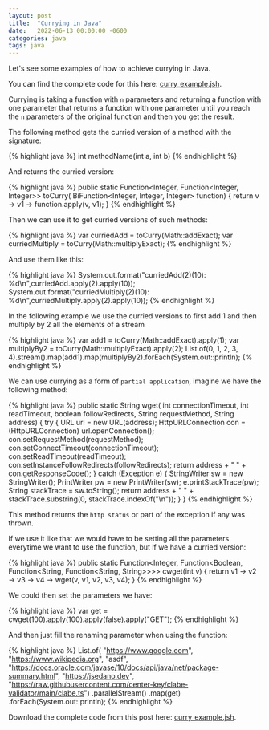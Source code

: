 ```yaml
---
layout: post
title:  "Currying in Java"
date:   2022-06-13 00:00:00 -0600
categories: java
tags: java
---
```

Let's see some examples of how to achieve currying in Java.  

You can find the complete code for this here: [curry_example.jsh][curry_example.jsh].

Currying is taking a function with `n` parameters and returning a function with one parameter that returns a function with one parameter until you reach the `n` parameters of the original function and then you get the result.

The following method gets the curried version of a method with the signature:

{% highlight java %}
int methodName(int a, int b)
{% endhighlight %}

And returns the curried version:

{% highlight java %}
public static Function<Integer, Function<Integer, Integer>> toCurry(
    BiFunction<Integer, Integer, Integer> function) {
  return v -> v1 -> function.apply(v, v1);
}
{% endhighlight %}

Then we can use it to get curried versions of such methods:

{% highlight java %}
var curriedAdd = toCurry(Math::addExact);
var curriedMultiply = toCurry(Math::multiplyExact);
{% endhighlight %}

And use them like this:

{% highlight java %}
System.out.format("curriedAdd(2)(10): %d\n",curriedAdd.apply(2).apply(10));
System.out.format("curriedMultiply(2)(10): %d\n",curriedMultiply.apply(2).apply(10));
{% endhighlight %}

In the following example we use the curried versions to first add 1 and then multiply by 2 all the elements of a stream

{% highlight java %}
var add1 = toCurry(Math::addExact).apply(1);
var multiplyBy2 = toCurry(Math::multiplyExact).apply(2);
List.of(0, 1, 2, 3, 4).stream().map(add1).map(multiplyBy2).forEach(System.out::println);
{% endhighlight %}

We can use currying as a form of `partial application`, imagine we have the following method:

{% highlight java %}
public static String wget(
    int connectionTimeout,
    int readTimeout,
    boolean followRedirects,
    String requestMethod,
    String address) {
  try {
    URL url = new URL(address);
    HttpURLConnection con = (HttpURLConnection) url.openConnection();
    con.setRequestMethod(requestMethod);
    con.setConnectTimeout(connectionTimeout);
    con.setReadTimeout(readTimeout);
    con.setInstanceFollowRedirects(followRedirects);
    return address + " " + con.getResponseCode();
  } catch (Exception e) {
    StringWriter sw = new StringWriter();
    PrintWriter pw = new PrintWriter(sw);
    e.printStackTrace(pw);
    String stackTrace = sw.toString();
    return address + " " + stackTrace.substring(0, stackTrace.indexOf("\n"));
  }
}
{% endhighlight %}

This method returns the `http status` or part of the exception if any was thrown.

If we use it like that we would have to be setting all the parameters everytime we want to use the function, but if we have a curried version:

{% highlight java %}
public static Function<Integer, Function<Boolean, Function<String, Function<String, String>>>>
    cwget(int v) {
  return v1 -> v2 -> v3 -> v4 -> wget(v, v1, v2, v3, v4);
}
{% endhighlight %}

We could then set the parameters we have:

{% highlight java %}
var get = cwget(100).apply(100).apply(false).apply("GET");
{% endhighlight %}

And then just fill the renaming parameter when using the function:

{% highlight java %}
List.of(
        "https://www.google.com",
        "https://www.wikipedia.org",
        "asdf",
        "https://docs.oracle.com/javase/10/docs/api/java/net/package-summary.html",
        "https://jsedano.dev",
        "https://raw.githubusercontent.com/center-key/clabe-validator/main/clabe.ts")
    .parallelStream()
    .map(get)
    .forEach(System.out::println);
{% endhighlight %}

Download the complete code from this post here: [curry_example.jsh][curry_example.jsh].



[curry_example.jsh]: https://github.com/jsedano/examples/blob/main/java-snippets/curry_example.jsh
